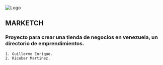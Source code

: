 ![Logo](https://raw.githubusercontent.com/gsanchez1687/marketch/main/resources/img/logo.png)

## MARKETCH

### Proyecto para crear una tienda de negocios en venezuela, un directorio de emprendimientos.

```
1. Guillermo Enrique.
2. Ricober Martinez.

```